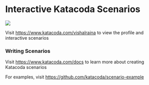 # Interactive Katacoda Scenarios

[![](http://shields.katacoda.com/katacoda/vishalraina/count.svg)](https://www.katacoda.com/vishalraina "Get your profile on Katacoda.com")

Visit https://www.katacoda.com/vishalraina to view the profile and interactive scenarios

### Writing Scenarios
Visit https://www.katacoda.com/docs to learn more about creating Katacoda scenarios

For examples, visit https://github.com/katacoda/scenario-example

